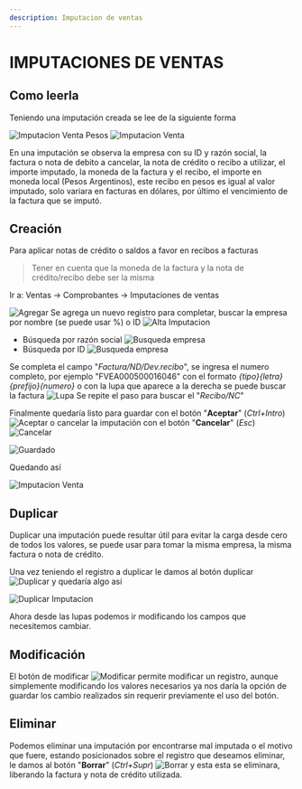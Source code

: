 ```yaml
---
description: Imputacion de ventas
---
```


# IMPUTACIONES DE VENTAS

## Como leerla

Teniendo una imputación creada se lee de la siguiente forma

![Imputacion Venta Pesos](assets/images/screenshots/imputaciones/imputacion_venta_pesos.jpg)
![Imputacion Venta](./assets/images/screenshots/imputaciones/imputacion_venta_dolares.jpg)

En una imputación se observa la empresa con su ID y razón social, la factura o nota de debito a cancelar, la nota de crédito o recibo a utilizar, el importe imputado, la moneda de la factura y el recibo, el importe en moneda local (Pesos Argentinos), este recibo en pesos es igual al valor imputado, solo variara en facturas en dólares, por último el vencimiento de la factura que se imputó.

## Creación

Para aplicar notas de crédito o saldos a favor en recibos a facturas
> Tener en cuenta que la moneda de la factura y la nota de crédito/recibo debe ser la misma

Ir a:
Ventas -> Comprobantes -> Imputaciones de ventas

![Agregar](./assets/images/buttons/agregar.jpg)
Se agrega un nuevo registro para completar, buscar la empresa por nombre (se puede usar %) o ID
![Alta Imputacion](./assets/images/screenshots/imputaciones/alta_imputacion.jpg)
* Búsqueda por razón social
![Busqueda empresa](./assets/images/screenshots/imputaciones/campo_empresa_por_nombre.jpg)
* Búsqueda por ID
![Busqueda empresa](./assets/images/screenshots/imputaciones/campo_empresa_por_id.jpg)

Se completa el campo "*Factura/ND/Dev.recibo*", se ingresa el numero completo, por ejemplo "FVEA000500016046" con el formato *{tipo}{letra}{prefijo}{numero}* o con la lupa que aparece a la derecha se puede buscar la factura ![Lupa](./assets/images/screenshots/imputaciones/busqueda_lupa.jpg)
Se repite el paso para buscar el "*Recibo/NC*"

Finalmente quedaría listo para guardar con el botón "**Aceptar**" (*Ctrl+Intro*)
![Aceptar](./assets/images/buttons/aceptar.jpg) o cancelar la imputación con el botón "**Cancelar**" (*Esc*) ![Cancelar](./assets/images/buttons/Cancelar.jpg)


![Guardado](./assets/images/screenshots/imputaciones/guardado_imputacion.jpg)

Quedando así

![Imputacion Venta](./assets/images/screenshots/imputaciones/imputacion_venta.jpg)

## Duplicar

Duplicar una imputación puede resultar útil para evitar la carga desde cero de todos los valores, se puede usar para tomar la misma empresa, la misma factura o nota de crédito.

Una vez teniendo el registro a duplicar le damos al botón duplicar ![Duplicar](./assets/images/buttons/duplicar.jpg) y quedaría algo así

![Duplicar Imputacion](./assets/images/screenshots/imputaciones/duplicar.jpg)

Ahora desde las lupas podemos ir modificando los campos que necesitemos cambiar.

## Modificación

El botón de modificar ![Modificar](./assets/images/buttons/modificar.jpg) permite modificar un registro, aunque simplemente modificando los valores necesarios ya nos daría la opción de guardar los cambio realizados sin requerir previamente el uso del botón.

## Eliminar

Podemos eliminar una imputación por encontrarse mal imputada o el motivo que fuere, estando posicionados sobre el registro que deseamos eliminar, le damos al botón "**Borrar**" (*Ctrl+Supr*) ![Borrar](./assets/images/buttons/borrar.jpg) y esta esta se eliminara, liberando la factura y nota de crédito utilizada.
